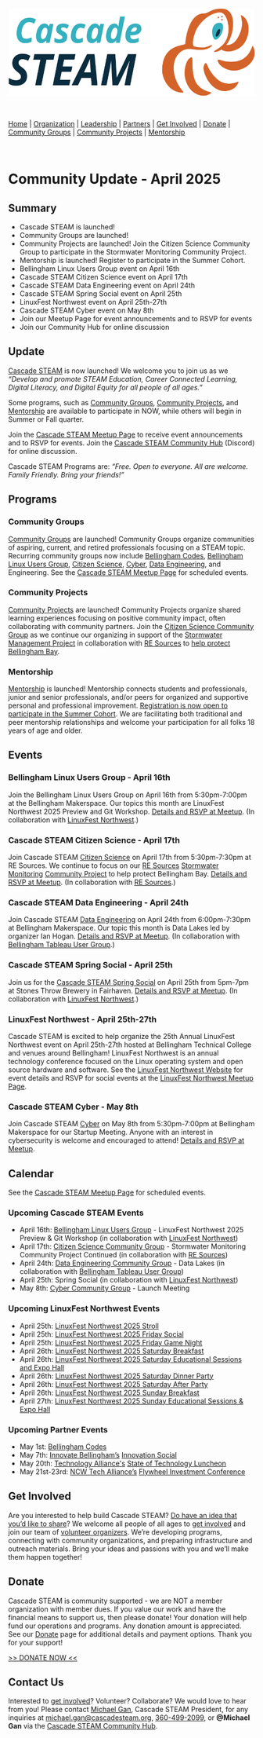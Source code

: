 <style>
  .header {
	display: none;
  }
  .footer {
	display: none;
  }
</style>

<p align="center"><img src="/assets/images/Cascade_STEAM_horizontal_logo_primary.svg" width="600" height="178" /></p>

<br>

[Home](/) | [Organization](/organization) | [Leadership](/leadership) | [Partners](/partners) | [Get Involved](/get-involved) | [Donate](/donate) | [Community Groups](/community-groups) | [Community Projects](/community-projects) | [Mentorship](/mentorship)

<br>

# Community Update - April 2025

## Summary

* Cascade STEAM is launched\!  
* Community Groups are launched\!  
* Community Projects are launched\! Join the Citizen Science Community Group to participate in the Stormwater Monitoring Community Project.  
* Mentorship is launched\! Register to participate in the Summer Cohort.  
* Bellingham Linux Users Group event on April 16th  
* Cascade STEAM Citizen Science event on April 17th  
* Cascade STEAM Data Engineering event on April 24th  
* Cascade STEAM Spring Social event on April 25th  
* LinuxFest Northwest event on April 25th-27th  
* Cascade STEAM Cyber event on May 8th  
* Join our Meetup Page for event announcements and to RSVP for events  
* Join our Community Hub for online discussion

## Update

[Cascade STEAM](/) is now launched\! We welcome you to join us as we *“Develop and promote STEAM Education, Career Connected Learning, Digital Literacy, and Digital Equity for all people of all ages.”*

Some programs, such as [Community Groups](/community-groups), [Community Projects](/community-projects), and [Mentorship](/mentorship) are available to participate in NOW, while others will begin in Summer or Fall quarter.

Join the [Cascade STEAM Meetup Page](https://meetup.com/cascadesteam) to receive event announcements and to RSVP for events. Join the [Cascade STEAM Community Hub](http://hub.cascadesteam.org) (Discord) for online discussion.

Cascade STEAM Programs are: *“Free. Open to everyone. All are welcome. Family Friendly. Bring your friends\!”*

## Programs

### Community Groups

[Community Groups](https://cascadesteam.org/community-groups) are launched\! Community Groups organize communities of aspiring, current, and retired professionals focusing on a STEAM topic. Recurring community groups now include [Bellingham Codes](https://bellingham.codes), [Bellingham Linux Users Group](https://blug.org), [Citizen Science](/citizen-science), [Cyber](/cyber), [Data Engineering](/data-engineering), and Engineering. See the [Cascade STEAM Meetup Page](https://meetup.com/cascadesteam) for scheduled events.

### Community Projects

[Community Projects](https://cascadesteam.org/community-projects) are launched\! Community Projects organize shared learning experiences focusing on positive community impact, often collaborating with community partners. Join the [Citizen Science Community Group](/citizen-science) as we continue our organizing in support of the [Stormwater Management Project](/community-projects) in collaboration with [RE Sources](https://re-sources.org) to [help protect Bellingham Bay](https://www.re-sources.org/2024/06/three-years-of-bellingham-stormwater-monitoring-reveals-pollution-hotspots-including-taylor-dock/).

### Mentorship

[Mentorship](/mentorship) is launched\! Mentorship connects students and professionals, junior and senior professionals, and/or peers for organized and supportive personal and professional improvement. [Registration is now open to participate in the Summer Cohort](http://mentorship-registration.cascadesteam.org). We are facilitating both traditional and peer mentorship relationships and welcome your participation for all folks 18 years of age and older.

## Events

### Bellingham Linux Users Group \- April 16th

Join the Bellingham Linux Users Group on April 16th from 5:30pm-7:00pm at the Bellingham Makerspace. Our topics this month are LinuxFest Northwest 2025 Preview and Git Workshop. [Details and RSVP at Meetup](https://meetup.com/cascadesteam). (In collaboration with [LinuxFest Northwest](https://lfnw.org).)

### Cascade STEAM Citizen Science \- April 17th

Join Cascade STEAM [Citizen Science](/citizen-science) on April 17th from 5:30pm-7:30pm at RE Sources. We continue to focus on our [RE Sources](https://re-sources.org) [Stormwater Monitoring](https://www.re-sources.org/2024/06/three-years-of-bellingham-stormwater-monitoring-reveals-pollution-hotspots-including-taylor-dock/) [Community Project](https://cascadesteam.org/community-projects) to help protect Bellingham Bay. [Details and RSVP at Meetup](https://meetup.com/cascadesteam). (In collaboration with [RE Sources](https://re-sources.org).)

### Cascade STEAM Data Engineering  \- April 24th

Join Cascade STEAM [Data Engineering](/data-engineering) on April 24th from 6:00pm-7:30pm at Bellingham Makerspace. Our topic this month is Data Lakes led by organizer Ian Hogan.  [Details and RSVP at Meetup](https://meetup.com/cascadesteam). (In collaboration with [Bellingham Tableau User Group](http://usergroups.tableau.com/bellingham-tableau-user-group/).)

### Cascade STEAM Spring Social \- April 25th

Join us for the [Cascade STEAM Spring Social](https://www.meetup.com/cascadesteam/events/306980051) on April 25th from 5pm-7pm at Stones Throw Brewery in Fairhaven. [Details and RSVP at Meetup](https://meetup.com/cascadesteam). (In collaboration with [LinuxFest Northwest](https://lfnw.org).)

### LinuxFest Northwest \- April 25th-27th

Cascade STEAM is excited to help organize the 25th Annual LinuxFest Northwest event on April 25th-27th hosted at Bellingham Technical College and venues around Bellingham\! LinuxFest Northwest is an annual technology conference focused on the Linux operating system and open source hardware and software. See the [LinuxFest Northwest Website](https://lfnw.org) for event details and RSVP for social events at the [LinuxFest Northwest Meetup Page](https://meetup.com/linuxfestnorthwest).

### Cascade STEAM Cyber \- May 8th

Join Cascade STEAM [Cyber](/cyber) on May 8th from 5:30pm-7:00pm at Bellingham Makerspace for our Startup Meeting. Anyone with an interest in cybersecurity is welcome and encouraged to attend\! [Details and RSVP at Meetup](https://meetup.com/cascadesteam).

## Calendar

See the [Cascade STEAM Meetup Page](https://meetup.com/cascadesteam) for scheduled events.

### Upcoming Cascade STEAM Events

* April 16th: [Bellingham Linux Users Group](https://blug.org) \- LinuxFest Northwest 2025 Preview & Git Workshop (in collaboration with [LinuxFest Northwest](https://lfnw.org))  
* April 17th: [Citizen Science Community Group](/citizen-science) \- Stormwater Monitoring Community Project Continued (in collaboration with [RE Sources](https://re-sources.org))  
* April 24th: [Data Engineering Community Group](/data-engineering) \- Data Lakes (in collaboration with [Bellingham Tableau User Group](http://usergroups.tableau.com/bellingham-tableau-user-group/))  
* April 25th: Spring Social (in collaboration with [LinuxFest Northwest](https://lfnw.org))  
* May 8th: [Cyber Community Group](/cyber) \- Launch Meeting

### Upcoming LinuxFest Northwest Events

* April 25th: [LinuxFest Northwest 2025 Stroll](https://www.meetup.com/linuxfestnorthwest/events/306981046)  
* April 25th: [LinuxFest Northwest 2025 Friday Social](https://www.meetup.com/linuxfestnorthwest/events/306980094)  
* April 25th: [LinuxFest Northwest 2025 Friday Game Night](https://www.meetup.com/linuxfestnorthwest/events/306981201)  
* April 26th: [LinuxFest Northwest 2025 Saturday Breakfast](https://www.meetup.com/linuxfestnorthwest/events/307182523)  
* April 26th: [LinuxFest Northwest 2025 Saturday Educational Sessions and Expo Hall](https://www.meetup.com/linuxfestnorthwest/events/307109373)  
* April 26th: [LinuxFest Northwest 2025 Saturday Dinner Party](https://www.meetup.com/linuxfestnorthwest/events/306983332)  
* April 26th: [LinuxFest Northwest 2025 Saturday After Party](https://www.meetup.com/linuxfestnorthwest/events/306983404)  
* April 26th: [LinuxFest Northwest 2025 Sunday Breakfast](https://www.meetup.com/linuxfestnorthwest/events/307182534)  
* April 27th: [LinuxFest Northwest 2025 Sunday Educational Sessions & Expo Hall](https://www.meetup.com/linuxfestnorthwest/events/307109397)

### Upcoming Partner Events

* May 1st: [Bellingham Codes](https://meetup.com/bellinghamcodes)  
* May 7th: [Innovate Bellingham’s](https://innovatebellingham.org) [Innovation Social](https://lu.ma/4bv49spj)  
* May 20th: [Technology Alliance's](https://www.technology-alliance.com) [State of Technology Luncheon](https://www.technology-alliance.com/2025-luncheon)  
* May 21st-23rd: [NCW Tech Alliance’s](https://ncwtech.org) [Flywheel Investment Conference](https://www.flywheelconference.com/)

## Get Involved

Are you interested to help build Cascade STEAM? [Do have an idea that you’d like to share](http://community-survey.cascadesteam.org)? We welcome all people of all ages to [get involved](/get-involved) and join our team of [volunteer organizers](/leadership). We’re developing programs, connecting with community organizations, and preparing infrastructure and outreach materials. Bring your ideas and passions with you and we’ll make them happen together\!

## Donate

Cascade STEAM is community supported - we are NOT a member organization with member dues. If you value our work and have the financial means to support us, then please donate\! Your donation will help fund our operations and programs. Any donation amount is appreciated. See our [Donate](/donate) page for additional details and payment options. Thank you for your support!<br>

[>> DONATE NOW <<](https://www.paypal.com/donate/?hosted_button_id=CLBXLN2E2ZU7C)

## Contact Us
Interested to [get involved](/get-involved)? Volunteer? Collaborate? We would love to hear from you! Please contact [Michael Gan](https://www.linkedin.com/in/michaelbgan), Cascade STEAM President, for any inquiries at [michael.gan@cascadesteam.org](mailto:michael.gan@cascadesteam.org), [360-499-2099](tel:3604992099), or **@Michael Gan** via the [Cascade STEAM Community Hub](http://hub.cascadesteam.org).

